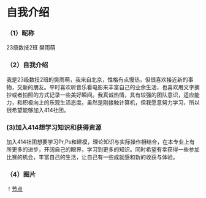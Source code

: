 # 自我介绍
### （1）昵称
23级数技2班 樊雨萌
### （2）自我介绍
我是23级数技2班的樊雨萌，我来自北京，性格有点慢热，但很喜欢接近新的事物，交新的朋友。平时喜欢听音乐看电影来丰富自己的业余生活，也喜欢用文字摘抄或者拍照的方式记录一些美好瞬间。我真诚热情，具有较强的团队意识，适应能力，和积极向上的乐观生活态度。虽然是刚接触计算机，但我愿意努力学习，所以很希望能够加入414社团。
### (3)加入414想学习知识和获得资源
加入414社团想要学习Pr,Ps和建模，理论知识与实际操作相结合，在本专业上有所更多的进步，开阔自己的眼界，学习到更多的知识。同时希望有幸获得一些参加比赛的机会，丰富自己的生活，让自己有一些成就感和新的收获与体验。
### （4）图片
！[节点](1.jpg)